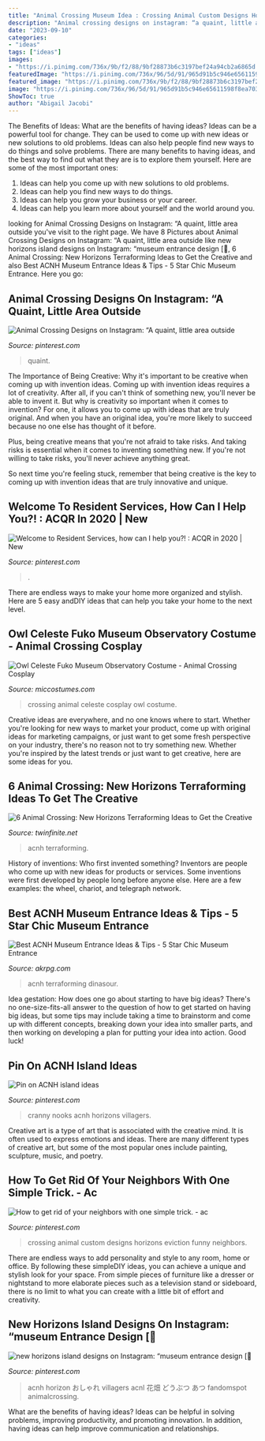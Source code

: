 ```yaml
---
title: "Animal Crossing Museum Idea : Crossing Animal Custom Designs Horizons Eviction Funny Neighbors"
description: "Animal crossing designs on instagram: “a quaint, little area outside"
date: "2023-09-10"
categories:
- "ideas"
tags: ["ideas"]
images:
- "https://i.pinimg.com/736x/9b/f2/88/9bf28873b6c3197bef24a94cb2a6865d.jpg"
featuredImage: "https://i.pinimg.com/736x/96/5d/91/965d91b5c946e65611598f8ea7031ac8.jpg"
featured_image: "https://i.pinimg.com/736x/9b/f2/88/9bf28873b6c3197bef24a94cb2a6865d.jpg"
image: "https://i.pinimg.com/736x/96/5d/91/965d91b5c946e65611598f8ea7031ac8.jpg"
ShowToc: true
author: "Abigail Jacobi"
---
```



The Benefits of Ideas: What are the benefits of having ideas?
Ideas can be a powerful tool for change. They can be used to come up with new ideas or new solutions to old problems. Ideas can also help people find new ways to do things and solve problems. There are many benefits to having ideas, and the best way to find out what they are is to explore them yourself. Here are some of the most important ones: 
1. Ideas can help you come up with new solutions to old problems.
2. Ideas can help you find new ways to do things.
3. Ideas can help you grow your business or your career.
4. Ideas can help you learn more about yourself and the world around you.

	

		
looking for Animal Crossing Designs on Instagram: “A quaint, little area outside you've visit to the right page. We have 8 Pictures about Animal Crossing Designs on Instagram: “A quaint, little area outside like new horizons island designs on Instagram: “museum entrance design [🌻, 6 Animal Crossing: New Horizons Terraforming Ideas to Get the Creative and also Best ACNH Museum Entrance Ideas &amp; Tips - 5 Star Chic Museum Entrance. Here you go:
		
    
## Animal Crossing Designs On Instagram: “A Quaint, Little Area Outside

<img loading=lazy src="https://i.pinimg.com/736x/5d/b0/49/5db049268e83a36bfcdb666eb4dbae7f.jpg" onerror="this.onerror=null;this.src='https://tse1.mm.bing.net/th?id=OIP.BDkq8FD4dwEg53BaiuLhAwHaEK&amp;pid=15.1';" alt="Animal Crossing Designs on Instagram: “A quaint, little area outside">

_Source: pinterest.com_

>quaint. 

	

The Importance of Being Creative: Why it's important to be creative when coming up with invention ideas.
Coming up with invention ideas requires a lot of creativity. After all, if you can't think of something new, you'll never be able to invent it.
But why is creativity so important when it comes to invention? For one, it allows you to come up with ideas that are truly original. And when you have an original idea, you're more likely to succeed because no one else has thought of it before.

Plus, being creative means that you're not afraid to take risks. And taking risks is essential when it comes to inventing something new. If you're not willing to take risks, you'll never achieve anything great.

So next time you're feeling stuck, remember that being creative is the key to coming up with invention ideas that are truly innovative and unique.

    
## Welcome To Resident Services, How Can I Help You?! : ACQR In 2020 | New

<img loading=lazy src="https://i.pinimg.com/736x/9b/f2/88/9bf28873b6c3197bef24a94cb2a6865d.jpg" onerror="this.onerror=null;this.src='https://tse3.mm.bing.net/th?id=OIP.rQz7yYPKPij3mo2r0ZfPVgHaHb&amp;pid=15.1';" alt="Welcome to Resident Services, how can I help you?! : ACQR in 2020 | New">

_Source: pinterest.com_

>. 

	

There are endless ways to make your home more organized and stylish. Here are 5 easy andDIY ideas that can help you take your home to the next level.

    
## Owl Celeste Fuko Museum Observatory Costume - Animal Crossing Cosplay

<img loading=lazy src="https://www.miccostumes.com/images/path-products/image-CAC008CE-2.jpg/&amp;width=1200&amp;height=1200&amp;a.jpg" onerror="this.onerror=null;this.src='https://tse2.mm.bing.net/th?id=OIP.5jzCBnJFhJp7DOBxPJ4aDAHaK3&amp;pid=15.1';" alt="Owl Celeste Fuko Museum Observatory Costume - Animal Crossing Cosplay">

_Source: miccostumes.com_

>crossing animal celeste cosplay owl costume. 

	

Creative ideas are everywhere, and no one knows where to start. Whether you're looking for new ways to market your product, come up with original ideas for marketing campaigns, or just want to get some fresh perspective on your industry, there's no reason not to try something new. Whether you're inspired by the latest trends or just want to get creative, here are some ideas for you.

    
## 6 Animal Crossing: New Horizons Terraforming Ideas To Get The Creative

<img loading=lazy src="https://i0.wp.com/twinfinite.net/wp-content/uploads/2020/04/Screen-Shot-2020-04-09-at-9.12.34-AM.jpg?resize=996%2C522&amp;ssl=1" onerror="this.onerror=null;this.src='https://tse2.mm.bing.net/th?id=OIP.pIHS6K9x_lkSqhRK1D9ItgHaD4&amp;pid=15.1';" alt="6 Animal Crossing: New Horizons Terraforming Ideas to Get the Creative">

_Source: twinfinite.net_

>acnh terraforming. 

	

History of inventions: Who first invented something?
Inventors are people who come up with new ideas for products or services. Some inventions were first developed by people long before anyone else. Here are a few examples: the wheel, chariot, and telegraph network.

    
## Best ACNH Museum Entrance Ideas &amp; Tips - 5 Star Chic Museum Entrance

<img loading=lazy src="https://www.akrpg.com/upload/20201113/6374086289365525359630588.png" onerror="this.onerror=null;this.src='https://tse3.mm.bing.net/th?id=OIP.47sFojVfTWtd6He3ntvFugHaEU&amp;pid=15.1';" alt="Best ACNH Museum Entrance Ideas &amp; Tips - 5 Star Chic Museum Entrance">

_Source: akrpg.com_

>acnh terraforming dinasour. 

	

Idea gestation: How does one go about starting to have big ideas?
There's no one-size-fits-all answer to the question of how to get started on having big ideas, but some tips may include taking a time to brainstorm and come up with different concepts, breaking down your idea into smaller parts, and then working on developing a plan for putting your idea into action. Good luck!

    
## Pin On ACNH Island Ideas

<img loading=lazy src="https://i.pinimg.com/736x/42/3e/6b/423e6b3f6cf46e1eca2896d05b547d49.jpg" onerror="this.onerror=null;this.src='https://tse3.mm.bing.net/th?id=OIP.FHR3eq3HKeLYz9XAXopF_wHaEK&amp;pid=15.1';" alt="Pin on ACNH island ideas">

_Source: pinterest.com_

>cranny nooks acnh horizons villagers. 

	

Creative art is a type of art that is associated with the creative mind. It is often used to express emotions and ideas. There are many different types of creative art, but some of the most popular ones include painting, sculpture, music, and poetry.

    
## How To Get Rid Of Your Neighbors With One Simple Trick. - Ac

<img loading=lazy src="https://i.pinimg.com/736x/96/5d/91/965d91b5c946e65611598f8ea7031ac8.jpg" onerror="this.onerror=null;this.src='https://tse3.mm.bing.net/th?id=OIP.Jwkbi2xbLa9za6NqRL6x-QHaHa&amp;pid=15.1';" alt="How to get rid of your neighbors with one simple trick. - ac">

_Source: pinterest.com_

>crossing animal custom designs horizons eviction funny neighbors. 

	

There are endless ways to add personality and style to any room, home or office. By following these simpleDIY ideas, you can achieve a unique and stylish look for your space. From simple pieces of furniture like a dresser or nightstand to more elaborate pieces such as a television stand or sideboard, there is no limit to what you can create with a little bit of effort and creativity.

    
## New Horizons Island Designs On Instagram: “museum Entrance Design [🌻

<img loading=lazy src="https://i.pinimg.com/736x/6f/ba/3e/6fba3e7ae3f7782ed68d85172032fedb.jpg" onerror="this.onerror=null;this.src='https://tse1.mm.bing.net/th?id=OIP.tnaOYMxbBruf--GalR3sAAHaHa&amp;pid=15.1';" alt="new horizons island designs on Instagram: “museum entrance design [🌻">

_Source: pinterest.com_

>acnh horizon おしゃれ villagers acnl 花畑 どうぶつ あつ fandomspot animalcrossing. 

	

What are the benefits of having ideas?
Ideas can be helpful in solving problems, improving productivity, and promoting innovation. In addition, having ideas can help improve communication and relationships.

